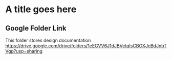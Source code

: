 # A title goes here

## Google Folder Link
This folder stores design documentation
https://drive.google.com/drive/folders/1eEGVV6J1dJBVetqIsCBOXJcBdJnbTVgp?usp=sharing
